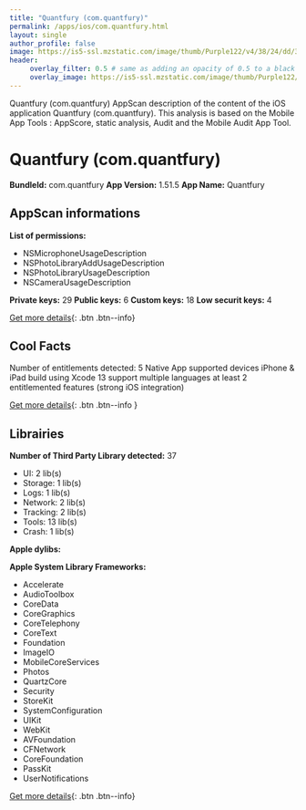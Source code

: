 ```yaml
---
title: "Quantfury (com.quantfury)"
permalink: /apps/ios/com.quantfury.html
layout: single
author_profile: false
image: https://is5-ssl.mzstatic.com/image/thumb/Purple122/v4/38/24/dd/3824dd43-33a7-3c3d-f3e6-3d05383a70dc/AppIcon-1x_U007emarketing-0-10-0-85-220.png/512x512bb.jpg
header: 
     overlay_filter: 0.5 # same as adding an opacity of 0.5 to a black background
     overlay_image: https://is5-ssl.mzstatic.com/image/thumb/Purple122/v4/38/24/dd/3824dd43-33a7-3c3d-f3e6-3d05383a70dc/AppIcon-1x_U007emarketing-0-10-0-85-220.png/512x512bb.jpg
---
```

Quantfury (com.quantfury) AppScan description of the content of the iOS application Quantfury (com.quantfury). This analysis is based on the Mobile App Tools : AppScore, static analysis, Audit and the Mobile Audit App Tool.

# Quantfury (com.quantfury)

**BundleId:** com.quantfury
**App Version:** 1.51.5
**App Name:** Quantfury


## AppScan informations 

**List of permissions:** 
- NSMicrophoneUsageDescription
- NSPhotoLibraryAddUsageDescription
- NSPhotoLibraryUsageDescription
- NSCameraUsageDescription
  
  
**Private keys:** 29
**Public keys:** 6
**Custom keys:** 18
**Low securit keys:** 4
  
[Get more details](/pricing.html){: .btn .btn--info}

## Cool Facts

Number of entitlements detected: 5
Native App
supported devices iPhone & iPad
build using Xcode 13
support multiple languages
at least 2 entitlemented features (strong iOS integration)
  
[Get more details](/pricing.html){: .btn .btn--info }

## Librairies 
**Number of Third Party Library detected:** 37
- UI: 2 lib(s)
- Storage: 1 lib(s)
- Logs: 1 lib(s)
- Network: 2 lib(s)
- Tracking: 2 lib(s)
- Tools: 13 lib(s)
- Crash: 1 lib(s)


**Apple dylibs:**


**Apple System Library Frameworks:**
- Accelerate
- AudioToolbox
- CoreData
- CoreGraphics
- CoreTelephony
- CoreText
- Foundation
- ImageIO
- MobileCoreServices
- Photos
- QuartzCore
- Security
- StoreKit
- SystemConfiguration
- UIKit
- WebKit
- AVFoundation
- CFNetwork
- CoreFoundation
- PassKit
- UserNotifications


  
[Get more details](/pricing.html){: .btn .btn--info}

